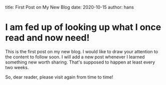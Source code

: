 title: First Post on My New Blog
date: 2020-10-15
author: hans

# I am fed up of looking up what I once read and now need!

This is the first post on my new blog.
I would like to draw your attention to the content to follow soon.
I will add a new post whenever I learned something new worth sharing.
That's supposed to happen at least every two weeks.

So, dear reader, please visit again from time to time!
